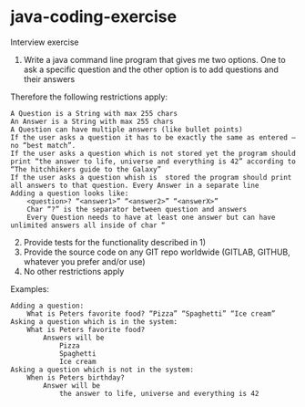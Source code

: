 # java-coding-exercise
Interview exercise

  1. Write a java command line program that gives me two options. One to ask a specific question and the other option is to add questions and their answers

Therefore the following restrictions apply:

    A Question is a String with max 255 chars
    An Answer is a String with max 255 chars
    A Question can have multiple answers (like bullet points)
    If the user asks a question it has to be exactly the same as entered – no “best match”.
    If the user asks a question which is not stored yet the program should print “the answer to life, universe and everything is 42” according to “The hitchhikers guide to the Galaxy”
    If the user asks a question whish is  stored the program should print all answers to that question. Every Answer in a separate line
    Adding a question looks like:
        <question>? “<answer1>” “<answer2>” “<answerX>”
        Char “?” is the separator between question and answers
        Every Question needs to have at least one answer but can have unlimited answers all inside of char “

  2. Provide tests for the functionality described in 1)
  3. Provide the source code on any GIT repo worldwide (GITLAB, GITHUB, whatever you prefer and/or use)
  4. No other restrictions apply

Examples:

    Adding a question:
        What is Peters favorite food? “Pizza” “Spaghetti” “Ice cream”
    Asking a question which is in the system:
        What is Peters favorite food?
            Answers will be
                Pizza
                Spaghetti
                Ice cream
    Asking a question which is not in the system:
        When is Peters birthday?
            Answer will be
                the answer to life, universe and everything is 42
